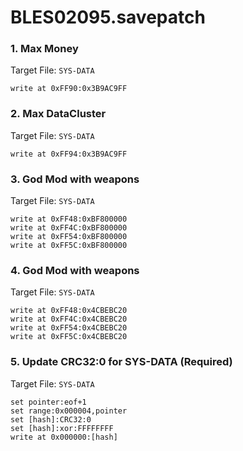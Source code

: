 # BLES02095.savepatch

### 1. Max Money

Target File: `SYS-DATA`

```
write at 0xFF90:0x3B9AC9FF
```

### 2. Max DataCluster

Target File: `SYS-DATA`

```
write at 0xFF94:0x3B9AC9FF
```

### 3. God Mod with weapons

Target File: `SYS-DATA`

```
write at 0xFF48:0xBF800000
write at 0xFF4C:0xBF800000
write at 0xFF54:0xBF800000
write at 0xFF5C:0xBF800000
```

### 4. God Mod with weapons

Target File: `SYS-DATA`

```
write at 0xFF48:0x4CBEBC20
write at 0xFF4C:0x4CBEBC20
write at 0xFF54:0x4CBEBC20
write at 0xFF5C:0x4CBEBC20
```

### 5. Update CRC32:0 for SYS-DATA (Required)

Target File: `SYS-DATA`

```
set pointer:eof+1
set range:0x000004,pointer
set [hash]:CRC32:0
set [hash]:xor:FFFFFFFF
write at 0x000000:[hash]
```

